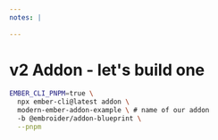 ```yaml
---
notes: |
  
---
```


# v2 Addon - let's build one

```sh
EMBER_CLI_PNPM=true \
  npx ember-cli@latest addon \
  modern-ember-addon-example \ # name of our addon
  -b @embroider/addon-blueprint \
  --pnpm
```

<!-- .element style="max-width: 800px; scale: 1.5;"  -->

